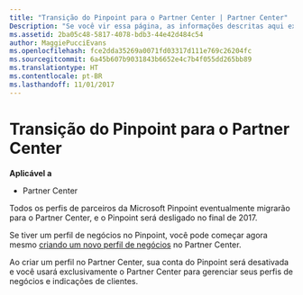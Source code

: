 ```yaml
---
title: "Transição do Pinpoint para o Partner Center | Partner Center"
Description: "Se você vir essa página, as informações descritas aqui explicam como fazer a transição do Pinpoint para o Partner Center."
ms.assetid: 2ba05c48-5817-4078-bdb3-44e42d484c54
author: MaggiePucciEvans
ms.openlocfilehash: fce2dda35269a0071fd03317d111e769c26204fc
ms.sourcegitcommit: 6a45b607b9031843b6652e4c7b4f055dd265bb89
ms.translationtype: HT
ms.contentlocale: pt-BR
ms.lasthandoff: 11/01/2017
---
```

# <a name="transition-from-pinpoint-to-partner-center"></a>Transição do Pinpoint para o Partner Center

**Aplicável a**

-  Partner Center

Todos os perfis de parceiros da Microsoft Pinpoint eventualmente migrarão para o Partner Center, e o Pinpoint será desligado no final de 2017. 

Se tiver um perfil de negócios no Pinpoint, você pode começar agora mesmo [criando um novo perfil de negócios](create-a-marketing-profile.md) no Partner Center.

Ao criar um perfil no Partner Center, sua conta do Pinpoint será desativada e você usará exclusivamente o Partner Center para gerenciar seus perfis de negócios e indicações de clientes.